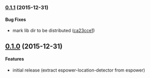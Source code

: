 ### [0.1.1](https://github.com/twada/espower-location-detector/releases/tag/v0.1.1) (2015-12-31)


#### Bug Fixes

  * mark lib dir to be distributed ([ca23cce1](https://github.com/twada/espower-location-detector/commit/ca23cce1a3458658cba1623cb853635822b107bb))


## [0.1.0](https://github.com/twada/espower-location-detector/releases/tag/v0.1.0) (2015-12-31)


#### Features

  * initial release (extract espower-location-detector from espower)
